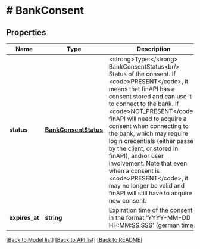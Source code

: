 # # BankConsent

## Properties

Name | Type | Description | Notes
------------ | ------------- | ------------- | -------------
**status** | [**BankConsentStatus**](BankConsentStatus.md) | &lt;strong&gt;Type:&lt;/strong&gt; BankConsentStatus&lt;br/&gt; Status of the consent. If &lt;code&gt;PRESENT&lt;/code&gt;, it means that finAPI has a consent stored and can use it to connect to the bank. If &lt;code&gt;NOT_PRESENT&lt;/code&gt;, finAPI will need to acquire a consent when connecting to the bank, which may require login credentials (either passed by the client, or stored in finAPI), and/or user involvement. Note that even when a consent is &lt;code&gt;PRESENT&lt;/code&gt;, it may no longer be valid and finAPI will still have to acquire a new consent. |
**expires_at** | **string** | Expiration time of the consent in the format &#39;YYYY-MM-DD HH:MM:SS.SSS&#39; (german time). |

[[Back to Model list]](../../README.md#models) [[Back to API list]](../../README.md#endpoints) [[Back to README]](../../README.md)
